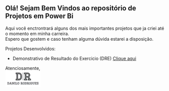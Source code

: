 ## Olá! Sejam Bem Vindos ao repositório de Projetos em Power Bi
Aqui você enctrontrará alguns dos mais importantes projetos que ja criei até o momento em minha carreira.  
Espero que gostem e caso tenham alguma dúvida estarei a disposição.

Projetos Desenvolvidos:
- Demonstrativo de Resultado do Exercicio (DRE) [Clique aqui](https://github.com/DaniloRodriigues/Projetos_Excel/blob/main/Demonstrativo%20de%20Resultado%20do%20Exercicio%20(DRE).md)

Atenciosamente,  
![SCREENSHOT](/Imagens/Danilo+Rodrigues+P.png)